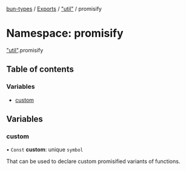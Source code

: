 [bun-types](https://oven-sh.github.io/bun-types/README.md) / [Exports](https://oven-sh.github.io/bun-types/modules.md) / ["util"](https://oven-sh.github.io/bun-types/modules/util_.md) / promisify

# Namespace: promisify

["util"](https://oven-sh.github.io/bun-types/modules/util_.md).promisify

## Table of contents

### Variables

- [custom](https://oven-sh.github.io/bun-types/modules/util_.promisify.md#custom)

## Variables

### custom

• `Const` **custom**: unique `symbol`

That can be used to declare custom promisified variants of functions.
